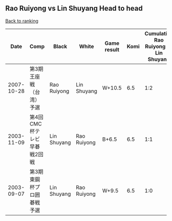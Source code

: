 ## Rao Ruiyong vs Lin Shuyang Head to head

[Back to ranking](../../index.md)




| **Date** | **Comp** | **Black** | **White** | **Game result** | **Komi** | **Cumulative Rao Ruiyong vs Lin Shuyang** | **Rao Ruiyong streak** | **Lin Shuyang streak** | 
| --- | --- | --- | --- | --- | --- | --- | --- | --- |
| 2007-10-28 | 第3期王座戦（台湾）予選 | Rao Ruiyong | Lin Shuyang | W+10.5 | 6.5 | 1:2 | 0 | 2 | 
| 2003-11-09 | 第4回CMC杯テレビ早碁戦2回戦 | Lin Shuyang | Rao Ruiyong | B+6.5 | 6.5 | 1:1 | 0 | 1 | 
| 2003-09-07 | 第3期東鋼杯プロ囲碁戦予選 | Lin Shuyang | Rao Ruiyong | W+9.5 | 6.5 | 1:0 | 1 | 0 |




